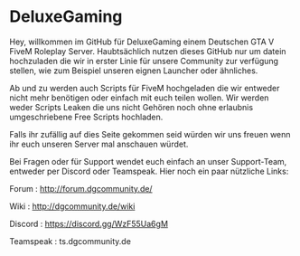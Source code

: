 # DeluxeGaming

Hey, willkommen im GitHub für DeluxeGaming einem Deutschen GTA V FiveM Roleplay Server.
Haubtsächlich nutzen dieses GitHub nur um datein hochzuladen die wir in erster Linie für unsere Community zur verfügung stellen,
wie zum Beispiel unseren eignen Launcher oder ähnliches.

Ab und zu werden auch Scripts für FiveM hochgeladen die wir entweder nicht mehr benötigen oder einfach mit euch teilen wollen.
Wir werden weder Scripts Leaken die uns nicht Gehören noch ohne erlaubnis umgeschriebene Free Scripts hochladen.

Falls ihr zufällig auf dies Seite gekommen seid würden wir uns freuen wenn ihr euch unseren Server mal anschauen würdet.

Bei Fragen oder für Support wendet euch einfach an unser Support-Team, entweder per Discord oder Teamspeak.
Hier noch ein paar nützliche Links:

Forum     : http://forum.dgcommunity.de/

Wiki      : http://dgcommunity.de/wiki

Discord   : https://discord.gg/WzF55Ua6gM

Teamspeak : ts.dgcommunity.de
